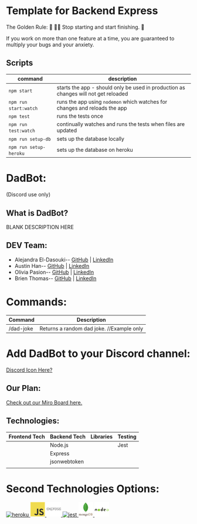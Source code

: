 # Template for Backend Express

The Golden Rule:
🦸 🦸‍♂️ Stop starting and start finishing. 🏁

If you work on more than one feature at a time, you are guaranteed to multiply your bugs and your anxiety.

## Scripts

| command                | description                                                                         |
| ---------------------- | ----------------------------------------------------------------------------------- |
| `npm start`            | starts the app - should only be used in production as changes will not get reloaded |
| `npm run start:watch`  | runs the app using `nodemon` which watches for changes and reloads the app          |
| `npm test`             | runs the tests once                                                                 |
| `npm run test:watch`   | continually watches and runs the tests when files are updated                       |
| `npm run setup-db`     | sets up the database locally                                                        |
| `npm run setup-heroku` | sets up the database on heroku                                                      |


# DadBot:
(Discord use only)

## What is DadBot? 
BLANK DESCRIPTION HERE


## DEV Team:
* Alejandra El-Dasouki-- [GitHub](https://github.com/Alejae1998) | [LinkedIn](https://www.linkedin.com/in/alejandrael-dasouki/)
* Austin Han-- [GitHub](https://github.com/austinbhan) | [LinkedIn](https://www.linkedin.com/in/austin-han-740a69157/)
* Olivia Pasion-- [GitHub](https://github.com/Olivia-Pasion) | [LinkedIn](https://www.linkedin.com/in/olivia-pasion/)
* Brien Thomas-- [GitHub](https://github.com/briensthomas) | [LinkedIn](https://www.linkedin.com/in/brien-thomas/)


# Commands:
Command|Description
--- | ---
/dad-joke|Returns a random dad joke. //Example only



# Add DadBot to your Discord channel: <br> 
<a href="#">Discord Icon Here?</a>

## Our Plan:

[Check out our Miro Board here.](https://miro.com/app/board/uXjVPcbFIzY=/?share_link_id=691875534494)

## Technologies:

| Frontend Tech   | Backend Tech    | Libraries           | Testing              |
|-----------------|-----------------|---------------------|----------------------|
|                 | Node.js         |                     | Jest                 |
|                 | Express         |                     |                      |
|                 | jsonwebtoken    |                     |                      |
|                 |                 |                     |                      |

# Second Technologies Options:
<p align="left"> <a href="https://heroku.com" target="_blank" rel="noreferrer"> <img src="https://www.vectorlogo.zone/logos/heroku/heroku-icon.svg" alt="heroku" width="40" height="40"/> </a> <a href="https://developer.mozilla.org/en-US/docs/Web/JavaScript" target="_blank" rel="noreferrer"> <img src="https://raw.githubusercontent.com/devicons/devicon/master/icons/javascript/javascript-original.svg" alt="javascript" width="40" height="40"/> </a> <a href="https://expressjs.com" target="_blank" rel="noreferrer"> <img src="https://raw.githubusercontent.com/devicons/devicon/master/icons/express/express-original-wordmark.svg" alt="express" width="40" height="40"/> </a> <a href="https://jestjs.io" target="_blank" rel="noreferrer"> <img src="https://www.vectorlogo.zone/logos/jestjsio/jestjsio-icon.svg" alt="jest" width="40" height="40"/> </a> <a href="https://www.mongodb.com/" target="_blank" rel="noreferrer"> <img src="https://raw.githubusercontent.com/devicons/devicon/master/icons/mongodb/mongodb-original-wordmark.svg" alt="mongodb" width="40" height="40"/> </a> <a href="https://nodejs.org" target="_blank" rel="noreferrer"> <img src="https://raw.githubusercontent.com/devicons/devicon/master/icons/nodejs/nodejs-original-wordmark.svg" alt="nodejs" width="40" height="40"/> </a> </p>
